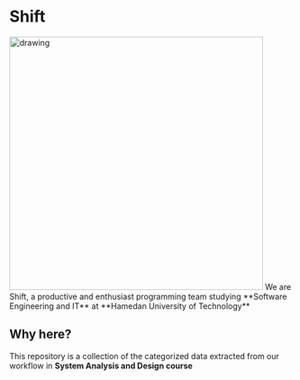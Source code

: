 # Shift
<img src="https://user-images.githubusercontent.com/77578060/143627510-11cafeb3-078d-452c-a682-94d84e8d2ba2.jpg" alt="drawing" style="width:450px;"/>
We are Shift, a productive and enthusiast programming team studying **Software Engineering and IT** at **Hamedan University of Technology** 

## Why here?
This repository is a collection of the categorized data extracted from our workflow in **System Analysis and Design course**
